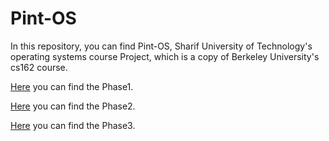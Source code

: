 # Pint-OS
In this repository, you can find Pint-OS, Sharif University of Technology's operating systems course Project, which is a copy of Berkeley University's cs162 course.

[Here](https://github.com/amkamir82/Pint-OS/Phase1) you can find the Phase1.

[Here](https://github.com/amkamir82/Pint-OS/Phase2) you can find the Phase2.

[Here](https://github.com/amkamir82/Pint-OS/Phase3) you can find the Phase3.

